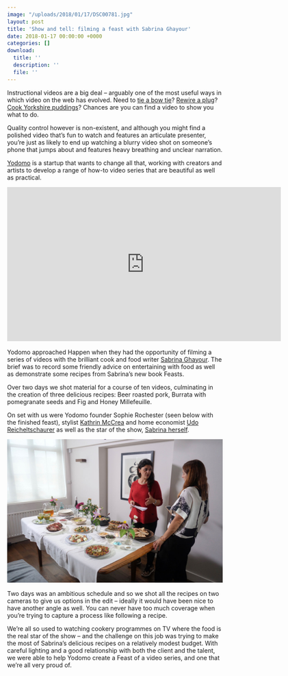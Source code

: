 ```yaml
---
image: "/uploads/2018/01/17/DSC00781.jpg"
layout: post
title: 'Show and tell: filming a feast with Sabrina Ghayour'
date: 2018-01-17 00:00:00 +0000
categories: []
download:
  title: ''
  description: ''
  file: ''
---
```

Instructional videos are a big deal – arguably one of the most useful ways in which video on the web has evolved. Need to [tie a bow tie](https://www.youtube.com/watch?v=wxKA9be_3Gk)? [Rewire a plug](https://www.youtube.com/watch?v=ID26I5ZeWh8)? [Cook Yorkshire puddings](https://www.youtube.com/watch?v=qGGP2jmR-fc)? Chances are you can find a video to show you what to do.

Quality control however is non-existent, and although you might find a polished video that’s fun to watch and features an articulate presenter, you’re just as likely to end up watching a blurry video shot on someone’s phone that jumps about and features heavy breathing and unclear narration.

[Yodomo](https://yodomo.co) is a startup that wants to change all that, working with creators and artists to develop a range of how-to video series that are beautiful as well as practical.

<iframe src="https://player.vimeo.com/video/247118429" width="640" height="360" frameborder="0" webkitallowfullscreen mozallowfullscreen allowfullscreen></iframe>

Yodomo approached Happen when they had the opportunity of filming a series of videos with the brilliant cook and food writer [Sabrina Ghayour](http://www.sabrinaghayour.com). The brief was to record some friendly advice on entertaining with food as well as demonstrate some recipes from Sabrina’s new book Feasts.

Over two days we shot material for a course of ten videos, culminating in the creation of three delicious recipes: Beer roasted pork, Burrata with pomegranate seeds and Fig and Honey Millefeuille.

On set with us were Yodomo founder Sophie Rochester (seen below with the finished feast), stylist [Kathrin McCrea](https://www.kathrinmccreaphotography.co.uk) and home economist [Udo Reicheltschaurer](https://udoreicheltschaurer.com) as well as the star of the show, [Sabrina herself](https://www.instagram.com/sabrinaghayour/?hl=en "Sabrina's Instagram").

![Sabrina Ghayour and Sophie Rochester](/uploads/2018/01/17/Sabrina-and-Sophie.jpg "Sabrina Ghayour, Yodomo's Sophie Rochester and the finished feast")

Two days was an ambitious schedule and so we shot all the recipes on two cameras to give us options in the edit – ideally it would have been nice to have another angle as well. You can never have too much coverage when you’re trying to capture a process like following a recipe.

We’re all so used to watching cookery programmes on TV where the food is the real star of the show – and the challenge on this job was trying to make the most of Sabrina’s delicious recipes on a relatively modest budget. With careful lighting and a good relationship with both the client and the talent, we were able to help Yodomo create a Feast of a video series, and one that we’re all very proud of.
